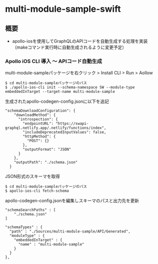 # multi-module-sample-swift

## 概要
- apollo-iosを使用してGraphQLのAPIコードを自動生成する処理を実装（makeコマンド実行時に自動生成されるように変更予定）

### Apollo iOS CLI 導入 〜 APIコード自動生成
multi-module-sampleパッケージを右クリック > Install CLI > Run > Aollow
```
$ cd multi-module-sampleパッケージのパス
$ ./apollo-ios-cli init --schema-namespace SW --module-type embeddedInTarget --target-name multi-module-sample
```
生成されたapollo-codegen-config.jsonに以下を追記
```
"schemaDownloadConfiguration": {
    "downloadMethod": {
      "introspection": {
        "endpointURL": "https://swapi-graphql.netlify.app/.netlify/functions/index",
        "includeDeprecatedInputValues": false,
        "httpMethod": {
          "POST": {}
        },
        "outputFormat": "JSON"
      }
    },
    "outputPath": "./schema.json"
  }
```
JSON形式のスキーマを取得
```
$ cd multi-module-sampleパッケージのパス
$ apollo-ios-cli fetch-schema
```
apollo-codegen-config.jsonを編集しスキーマのパスと出力先を更新
```
"schemaSearchPaths" : [
    "./schema.json"
]
```
```
"schemaTypes" : {
  "path" : "./Sources/multi-module-sample/API/Generated",
  "moduleType" : {
    "embeddedInTarget" : {
      "name" : "multi-module-sample"
    }
  }
},
```
